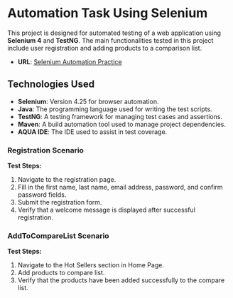 # Automation Task Using Selenium

This project is designed for automated testing of a web application using **Selenium 4** and **TestNG**.
The main functionalities tested in this project include user registration and adding products to a comparison list.

- **URL**: [Selenium Automation Practice](https://magento.softwaretestingboard.com/)

## Technologies Used

- **Selenium**: Version 4.25 for browser automation.
- **Java**: The programming language used for writing the test scripts.
- **TestNG**: A testing framework for managing test cases and assertions.
- **Maven**: A build automation tool used to manage project dependencies.
- **AQUA IDE**: The IDE used to assist in test coverage.

### Registration Scenario
**Test Steps:**
1. Navigate to the registration page.
2. Fill in the first name, last name, email address, password, and confirm password fields.
3. Submit the registration form.
4. Verify that a welcome message is displayed after successful registration.

### AddToCompareList Scenario
**Test Steps:**
1. Navigate to the Hot Sellers section in Home Page.
2. Add products to compare list.
3. Verify that the products have been added successfully to the compare list.




